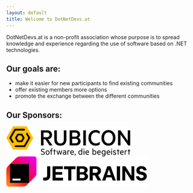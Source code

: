 ```yaml
---
layout: default
title: Welcome to DotNetDevs.at
---
```


DotNetDevs.at is a non-profit association whose purpose is to spread knowledge and experience regarding the use of software based on .NET technologies.

## Our goals are:

- make it easier for new participants to find existing communities
- offer existing members more options
- promote the exchange between the different communities

## Our Sponsors:

<a href="/sponsors/rubicon/"><img src="/assets/images/rubicon.svg" alt="Rubicon" style="height:80px;margin-right:40px;vertical-align:middle;"></a>
<a href="/sponsors/jetbrains/"><img src="/assets/images/jetbrains.svg" alt="JetBrains" style="height:80px;margin-right:40px;vertical-align:middle;"></a>
